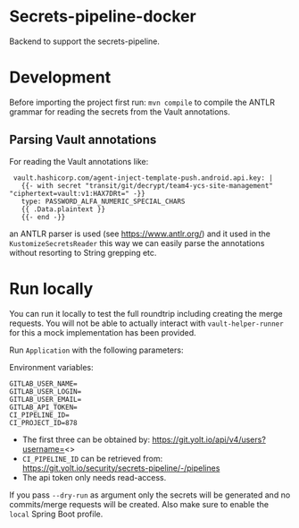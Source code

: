 # Secrets-pipeline-docker

Backend to support the secrets-pipeline.

# Development

Before importing the project first run: `mvn compile` to compile the ANTLR grammar for reading the secrets from the Vault annotations.

## Parsing Vault annotations

For reading the Vault annotations like:

```
 vault.hashicorp.com/agent-inject-template-push.android.api.key: |
   {{- with secret "transit/git/decrypt/team4-ycs-site-management" "ciphertext=vault:v1:HAX7DRt=" -}}
   type: PASSWORD_ALFA_NUMERIC_SPECIAL_CHARS
   {{ .Data.plaintext }}
   {{- end -}}
```

an ANTLR parser is used (see https://www.antlr.org/) and it used in the `KustomizeSecretsReader` this way we can easily parse the annotations without resorting to String grepping etc.

# Run locally 

You can run it locally to test the full roundtrip including creating the merge requests. You will not be able to actually interact with `vault-helper-runner` for this a mock implementation has been provided.

Run `Application` with the following parameters:

Environment variables:
```
GITLAB_USER_NAME=
GITLAB_USER_LOGIN=
GITLAB_USER_EMAIL=
GITLAB_API_TOKEN=
CI_PIPELINE_ID=
CI_PROJECT_ID=878
```

- The first three can be obtained by: https://git.yolt.io/api/v4/users?username=<<username>>
- `CI_PIPELINE_ID` can be retrieved from: https://git.yolt.io/security/secrets-pipeline/-/pipelines
- The api token only needs read-access.

If you pass `--dry-run` as argument only the secrets will be generated and no commits/merge requests will be created. Also make sure to enable the `local` Spring Boot profile.

